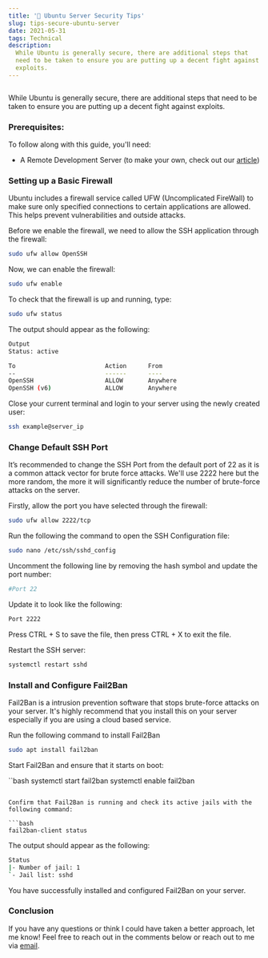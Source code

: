 ```yaml
---
title: '🔐 Ubuntu Server Security Tips'
slug: tips-secure-ubuntu-server
date: 2021-05-31
tags: Technical
description:
  While Ubuntu is generally secure, there are additional steps that
  need to be taken to ensure you are putting up a decent fight against
  exploits.
---
```


```toc

```

While Ubuntu is generally secure, there are additional steps that need
to be taken to ensure you are putting up a decent fight against
exploits.

### Prerequisites:

To follow along with this guide, you'll need:

- A Remote Development Server (to make your own, check out our
  [article](/setup-remote-development-server/))

### Setting up a Basic Firewall

Ubuntu includes a firewall service called UFW (Uncomplicated FireWall)
to make sure only specified connections to certain applications are
allowed. This helps prevent vulnerabilities and outside attacks.

Before we enable the firewall, we need to allow the SSH application
through the firewall:

```bash
sudo ufw allow OpenSSH
```

Now, we can enable the firewall:

```bash
sudo ufw enable
```

To check that the firewall is up and running, type:

```bash
sudo ufw status
```

The output should appear as the following:

```bash
Output
Status: active

To                         Action      From
--                         ------      ----
OpenSSH                    ALLOW       Anywhere
OpenSSH (v6)               ALLOW       Anywhere
```

Close your current terminal and login to your server using the newly
created user:

```bash
ssh example@server_ip
```

### Change Default SSH Port

It’s recommended to change the SSH Port from the default port of 22 as
it is a common attack vector for brute force attacks. We'll use 2222
here but the more random, the more it will significantly reduce the
number of brute-force attacks on the server.

Firstly, allow the port you have selected through the firewall:

```bash
sudo ufw allow 2222/tcp
```

Run the following the command to open the SSH Configuration file:

```bash
sudo nano /etc/ssh/sshd_config
```

Uncomment the following line by removing the hash symbol and update
the port number:

```bash
#Port 22
```

Update it to look like the following:

```bash
Port 2222
```

Press CTRL + S to save the file, then press CTRL + X to exit the file.

Restart the SSH server:

```bash
systemctl restart sshd
```

### Install and Configure Fail2Ban

Fail2Ban is a intrusion prevention software that stops brute-force
attacks on your server. It's highly recommend that you install this on
your server especially if you are using a cloud based service.

Run the following command to install Fail2Ban

```bash
sudo apt install fail2ban
```

Start Fail2Ban and ensure that it starts on boot:

``bash systemctl start fail2ban systemctl enable fail2ban

````

Confirm that Fail2Ban is running and check its active jails with the following command:

```bash
fail2ban-client status
````

The output should appear as the following:

```bash
Status
|- Number of jail: 1
`- Jail list: sshd
```

You have successfully installed and configured Fail2Ban on your
server.

### Conclusion

If you have any questions or think I could have taken a better
approach, let me know! Feel free to reach out in the comments below or
reach out to me via [email](mailto:zacchary@puckeridge.me).
